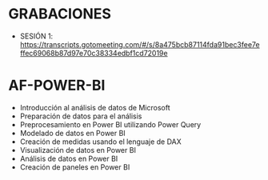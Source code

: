 # GRABACIONES

- SESIÓN 1: https://transcripts.gotomeeting.com/#/s/8a475bcb87114fda91bec3fee7effec69068b87d97e70c38334edbf1cd72019e

# AF-POWER-BI

- Introducción al análisis de datos de Microsoft
- Preparación de datos para el análisis
- Preprocesamiento en Power BI utilizando Power Query
- Modelado de datos en Power BI
- Creación de medidas usando el lenguaje de DAX
- Visualización de datos en Power BI
- Análisis de datos en Power BI
- Creación de paneles en Power BI
